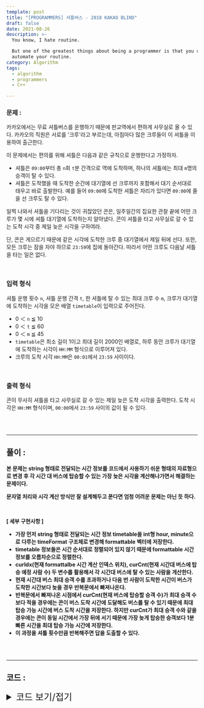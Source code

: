 ```yaml
---
template: post
title: "[PROGRAMMERS] 셔틀버스 - 2018 KAKAO BLIND"
draft: false
date: 2021-08-26
description: >-
  You know, I hate routine.

  But one of the greatest things about being a programmer is that you can
  automate your routine.
category: Algorithm
tags:
  - algorithm
  - programmers
  - C++

---
```




### **문제 :** 

카카오에서는 무료 셔틀버스를 운행하기 때문에 판교역에서 편하게 사무실로 올 수 있다. 카카오의 직원은 서로를 '크루'라고 부르는데, 아침마다 많은 크루들이 이 셔틀을 이용하여 출근한다.

이 문제에서는 편의를 위해 셔틀은 다음과 같은 규칙으로 운행한다고 가정하자.

- 셔틀은 `09:00`부터 총 `n`회 `t`분 간격으로 역에 도착하며, 하나의 셔틀에는 최대 `m`명의 승객이 탈 수 있다.
- 셔틀은 도착했을 때 도착한 순간에 대기열에 선 크루까지 포함해서 대기 순서대로 태우고 바로 출발한다. 예를 들어 `09:00`에 도착한 셔틀은 자리가 있다면 `09:00`에 줄을 선 크루도 탈 수 있다.

일찍 나와서 셔틀을 기다리는 것이 귀찮았던 콘은, 일주일간의 집요한 관찰 끝에 어떤 크루가 몇 시에 셔틀 대기열에 도착하는지 알아냈다. 콘이 셔틀을 타고 사무실로 갈 수 있는 도착 시각 중 제일 늦은 시각을 구하여라.

단, 콘은 게으르기 때문에 같은 시각에 도착한 크루 중 대기열에서 제일 뒤에 선다. 또한, 모든 크루는 잠을 자야 하므로 `23:59`에 집에 돌아간다. 따라서 어떤 크루도 다음날 셔틀을 타는 일은 없다.

<br/>

### **입력 형식**

셔틀 운행 횟수 `n`, 셔틀 운행 간격 `t`, 한 셔틀에 탈 수 있는 최대 크루 수 `m`, 크루가 대기열에 도착하는 시각을 모은 배열 `timetable`이 입력으로 주어진다.

- 0 ＜ `n` ≦ 10
- 0 ＜ `t` ≦ 60
- 0 ＜ `m` ≦ 45
- `timetable`은 최소 길이 1이고 최대 길이 2000인 배열로, 하루 동안 크루가 대기열에 도착하는 시각이 `HH:MM` 형식으로 이루어져 있다.
- 크루의 도착 시각 `HH:MM`은 `00:01`에서 `23:59` 사이이다.

<br/>

### **출력 형식**

콘이 무사히 셔틀을 타고 사무실로 갈 수 있는 제일 늦은 도착 시각을 출력한다. 도착 시각은 `HH:MM` 형식이며, `00:00`에서 `23:59` 사이의 값이 될 수 있다.

<br/>

<br/>

___

## 풀이 :

**본 문제는 string 형태로 전달되는 시간 정보를 코드에서 사용하기 쉬운 형태의 자료형으로 변경 후 각 시간 대 버스에 탑승할 수 있는 가장 늦은 시각을 계산해나가면서 해결하는 문제이다.**

**문자열 처리와 시각 계산 방식만 잘 설계해두고 푼다면 엄청 어려운 문제는 아닌 듯 하다.**

**<br/>**

**[ 세부 구현사항 ]**

- **가장 먼저 string 형태로 전달되는 시간 정보 timetable을 int형 hour, minute으로 다루는 timeFormat 구조체로 변경해 formattable 벡터에 저장한다.**
- **timetable 정보들은 시간 순서대로 정렬되어 있지 않기 때문에 formattable 시간 정보를 오름차순으로 정렬한다.**
- **curIdx(현재 formattalbe 시간 계산 인덱스 위치), curCnt(현재 시간대 버스에 탑승 예정 사람 수) 두 변수를 활용해서 각 시간대 버스에 탈 수 있는 사람을 게산한다.**
- **현재 시간대 버스 최대 승객 수를 초과하거나 다음 번 사람이 도착한 시간이 버스가 도착한 시간보다 늦을 경우 반복문에서 빠져나온다.**
- **반복문에서 빠져나온 시점에서 curCnt(현재 버스에 탑승할 승객 수)가 최대 승객 수 보다 적을 경우에는 콘이 버스 도착 시간에 도달해도 버스를 탈 수 있기 때문에 최대 탑승 가능 시간에 버스 도착 시간을 저장한다. 하지만 curCnt가 최대 승객 수와 같을 경우에는 콘이 동일 시간에서 가장 뒤에 서기 때문에 가장 늦게 탑승한 승객보다 1분 빠른 시간을 최대 탑승 가능 시간에 저장한다.**
- **이 과정을 셔틀 횟수만큼 반복해주면 답을 도출할 수 있다.**

<br/>

<br/>

---

## 코드 :

<details>
<summary style="cursor:pointer; font-size:1.5rem">
	코드 보기/접기
</summary>

```c++
#include <string>
#include <vector>
#include <algorithm>

using namespace std;

struct timeFormat {
    int hour, minute;
};

bool compare(timeFormat a, timeFormat b) {
    if (a.hour == b.hour) return a.minute < b.minute;
    return a.hour < b.hour;
}

timeFormat changeFormat(string str) {
    return timeFormat{stoi(str.substr(0, 2)), stoi(str.substr(3, 2))};
}

timeFormat calculTime(timeFormat time, int minutes) {
    time.minute += minutes;
    if (time.minute >= 60) {
        time.hour++;
        time.minute -= 60;
    } else if (time.minute < 0) {
        time.hour--;
        time.minute += 60;
    }
    return time;
}

string solution(int n, int t, int m, vector<string> timetable) {
    vector<timeFormat> formattable;
    for (string str: timetable) {
        formattable.push_back(changeFormat(str));
    }
    sort(formattable.begin(), formattable.end(), compare);

    timeFormat curTime = timeFormat{9, 0};
    timeFormat ansTime = calculTime(formattable[0], -1);

    int curIdx = 0, totalIdx = formattable.size();
    while (n--) {
        int curCnt = 0;
        while (curIdx < totalIdx) {
            if (compare(curTime, formattable[curIdx]) || curCnt >= m) { // curIdx time이 더 큰 경우, 못 타는 경우
                break;
            }
            curIdx++;
            curCnt++;
        }

        if (curCnt < m) {
            ansTime = curTime;
        } else {
            ansTime = calculTime(formattable[curIdx - 1], -1);
        }

        if (curIdx >= totalIdx) break;
        curTime = calculTime(curTime, t);
    }
    return ((ansTime.hour < 10) ? "0" + to_string(ansTime.hour) : to_string(ansTime.hour)) + ":"
           + ((ansTime.minute < 10) ? "0" + to_string(ansTime.minute) : to_string(ansTime.minute));
}
```

</details>
<br/>

<br/>

